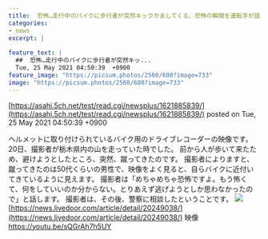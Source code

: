 ```yaml
---
title:  恐怖…走行中のバイクに歩行者が突然キックかましてくる、恐怖の瞬間を運転手が語る  
categories:
- news
excerpt: |
  
feature_text: |
  ##  恐怖…走行中のバイクに歩行者が突然キッ...
  Tue, 25 May 2021 04:50:39  +0900
feature_image: "https://picsum.photos/2560/600?image=733"
image: "https://picsum.photos/2560/600?image=733"
---
```


[https://asahi.5ch.net/test/read.cgi/newsplus/1621885839/](https://asahi.5ch.net/test/read.cgi/newsplus/1621885839/)
posted on Tue, 25 May 2021 04:50:39  +0900

<!--more-->

ヘルメットに取り付けられているバイク用のドライブレコーダーの映像です。 20日、撮影者が栃木県内の山を走っていた時でした。 前から人が歩いて来たため、避けようとしたところ、突然、蹴ってきたのです。 撮影者によりますと、蹴ってきたのは50代くらいの男性で、映像をよく見ると、自らバイクに近付いてきているように見えます。 撮影者は「めちゃめちゃ恐怖ですよ。もう怖くて、何をしていいのか分からない。とりあえず逃げようとしか思わなかったので」と話します。 撮影者は、その後、警察に相談したということです。 ![](https://pbs.twimg.com/media/E2KBj6kUUAIVizV.jpg) [https://news.livedoor.com/article/detail/20249038/](https://news.livedoor.com/article/detail/20249038/) 映像 https://youtu.be/sQGrAh7h5UY
